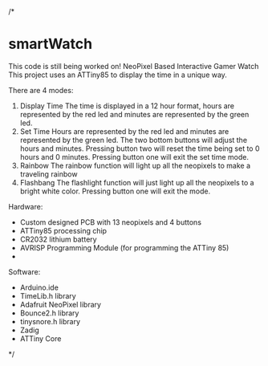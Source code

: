 /*
# smartWatch
This code is still being worked on!
NeoPixel Based Interactive Gamer Watch
This project uses an ATTiny85 to display the time in a unique way.

 There are 4 modes:
 1. Display Time
      The time is displayed in a 12 hour format, hours are represented by the red led and minutes are 
      represented by the green led.
 2. Set Time
      Hours are represented by the red led and minutes are represented by the green led. 
      The two bottom buttons will adjust the hours and minutes. Pressing button two will reset the time being 
      set to 0 hours and 0 minutes. Pressing button one will exit the set time mode.
 3. Rainbow
      The rainbow function will light up all the neopixels to make a traveling rainbow
 4. Flashbang
      The flashlight function will just light up all the neopixels to a bright white color. 
      Pressing button one will exit the mode.
      
 Hardware:
 - Custom designed PCB with 13 neopixels and 4 buttons
 - ATTiny85 processing chip
 - CR2032 lithium battery
 - AVRISP Programming Module (for programming the ATTiny 85)
 - 
 Software:
 - Arduino.ide
 - TimeLib.h library
 - Adafruit NeoPixel library
 - Bounce2.h library
 - tinysnore.h library
 - Zadig
 - ATTiny Core
 
 */

